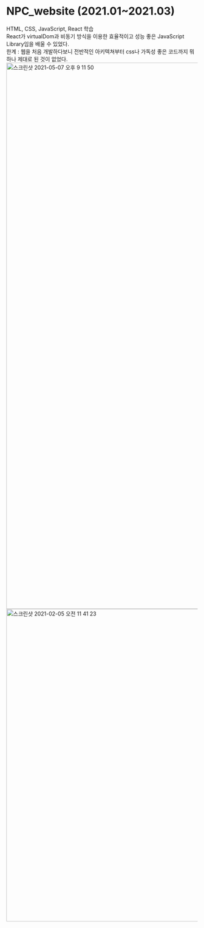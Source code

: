 <h1>NPC_website (2021.01~2021.03)</h1>
<div>HTML, CSS, JavaScript, React 학습</div>
<div>React가 virtualDom과 비동기 방식을 이용한 효율적이고 성능 좋은 JavaScript Library임을 배울 수 있었다.</div>
<div>한계 : 웹을 처음 개발하다보니 전반적인 아키텍쳐부터 css나 가독성 좋은 코드까지 뭐 하나 제대로 된 것이 없었다.</div>

<img width="1440" alt="스크린샷 2021-05-07 오후 9 11 50" src="https://user-images.githubusercontent.com/67233988/117448658-f7e7cf80-af79-11eb-9cd0-e6a5e3302428.png">

<img width="824" alt="스크린샷 2021-02-05 오전 11 41 23" src="https://user-images.githubusercontent.com/67233988/117448393-a9d2cc00-af79-11eb-9387-0acc1c000651.png">
